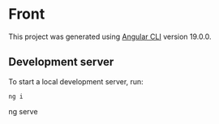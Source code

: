 # Front

This project was generated using [Angular CLI](https://github.com/angular/angular-cli) version 19.0.0.

## Development server

To start a local development server, run:

```
ng i

```
ng serve
```

